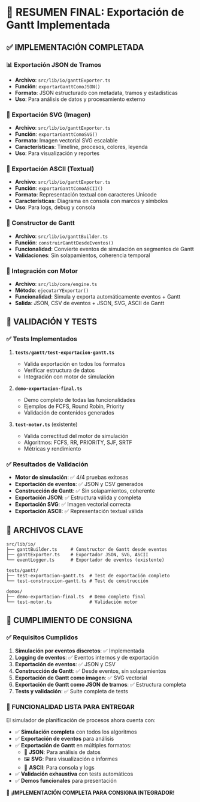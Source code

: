 🎯 RESUMEN FINAL: Exportación de Gantt Implementada
=================================================

## ✅ IMPLEMENTACIÓN COMPLETADA

### 📊 Exportación JSON de Tramos
- **Archivo**: `src/lib/io/ganttExporter.ts`
- **Función**: `exportarGanttComoJSON()`
- **Formato**: JSON estructurado con metadata, tramos y estadísticas
- **Uso**: Para análisis de datos y procesamiento externo

### 🎨 Exportación SVG (Imagen)
- **Archivo**: `src/lib/io/ganttExporter.ts`
- **Función**: `exportarGanttComoSVG()`
- **Formato**: Imagen vectorial SVG escalable
- **Características**: Timeline, procesos, colores, leyenda
- **Uso**: Para visualización y reportes

### 📝 Exportación ASCII (Textual)
- **Archivo**: `src/lib/io/ganttExporter.ts`
- **Función**: `exportarGanttComoASCII()`
- **Formato**: Representación textual con caracteres Unicode
- **Características**: Diagrama en consola con marcos y símbolos
- **Uso**: Para logs, debug y consola

### 🔧 Constructor de Gantt
- **Archivo**: `src/lib/io/ganttBuilder.ts`
- **Función**: `construirGanttDesdeEventos()`
- **Funcionalidad**: Convierte eventos de simulación en segmentos de Gantt
- **Validaciones**: Sin solapamientos, coherencia temporal

### 🚀 Integración con Motor
- **Archivo**: `src/lib/core/engine.ts`
- **Método**: `ejecutarYExportar()`
- **Funcionalidad**: Simula y exporta automáticamente eventos + Gantt
- **Salida**: JSON, CSV de eventos + JSON, SVG, ASCII de Gantt

## 🧪 VALIDACIÓN Y TESTS

### ✅ Tests Implementados
1. **`tests/gantt/test-exportacion-gantt.ts`**
   - Valida exportación en todos los formatos
   - Verificar estructura de datos
   - Integración con motor de simulación

2. **`demo-exportacion-final.ts`**
   - Demo completo de todas las funcionalidades
   - Ejemplos de FCFS, Round Robin, Priority
   - Validación de contenidos generados

3. **`test-motor.ts`** (existente)
   - Valida correctitud del motor de simulación
   - Algoritmos: FCFS, RR, PRIORITY, SJF, SRTF
   - Métricas y rendimiento

### ✅ Resultados de Validación
- **Motor de simulación**: ✅ 4/4 pruebas exitosas
- **Exportación de eventos**: ✅ JSON y CSV generados
- **Construcción de Gantt**: ✅ Sin solapamientos, coherente
- **Exportación JSON**: ✅ Estructura válida y completa
- **Exportación SVG**: ✅ Imagen vectorial correcta
- **Exportación ASCII**: ✅ Representación textual válida

## 📁 ARCHIVOS CLAVE

```
src/lib/io/
├── ganttBuilder.ts     # Constructor de Gantt desde eventos
├── ganttExporter.ts    # Exportador JSON, SVG, ASCII
└── eventLogger.ts      # Exportador de eventos (existente)

tests/gantt/
├── test-exportacion-gantt.ts  # Test de exportación completo
└── test-construccion-gantt.ts # Test de construcción

demos/
├── demo-exportacion-final.ts  # Demo completo final
└── test-motor.ts              # Validación motor
```

## 🎯 CUMPLIMIENTO DE CONSIGNA

### ✅ Requisitos Cumplidos
1. **Simulación por eventos discretos**: ✅ Implementada
2. **Logging de eventos**: ✅ Eventos internos y de exportación
3. **Exportación de eventos**: ✅ JSON y CSV
4. **Construcción de Gantt**: ✅ Desde eventos, sin solapamientos
5. **Exportación de Gantt como imagen**: ✅ SVG vectorial
6. **Exportación de Gantt como JSON de tramos**: ✅ Estructura completa
7. **Tests y validación**: ✅ Suite completa de tests

### 🚀 FUNCIONALIDAD LISTA PARA ENTREGAR

El simulador de planificación de procesos ahora cuenta con:

- ✅ **Simulación completa** con todos los algoritmos
- ✅ **Exportación de eventos** para análisis
- ✅ **Exportación de Gantt** en múltiples formatos:
  - 📄 **JSON**: Para análisis de datos
  - 🖼️ **SVG**: Para visualización e informes
  - 📝 **ASCII**: Para consola y logs
- ✅ **Validación exhaustiva** con tests automáticos
- ✅ **Demos funcionales** para presentación

🎉 **¡IMPLEMENTACIÓN COMPLETA PARA CONSIGNA INTEGRADOR!**
